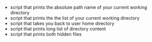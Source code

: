 - script that prints the absolute path name of your current working directory
- script that prints the the list of your current working directory
- script that takes you back to user home directory
- script that prints long list of directory content
- script that prints both hidden files
